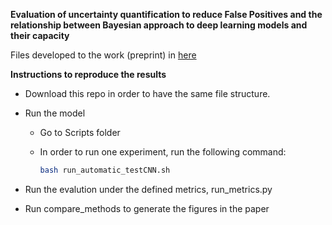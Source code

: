 **Evaluation of uncertainty quantification to reduce False Positives and the relationship between Bayesian approach to deep learning models and their capacity**

Files developed to the work (preprint) in [here](https://www.techrxiv.org/articles/preprint/Improving_Performance_and_Quantifying_Uncertainty_of_Body-Rocking_Detection_using_Bayesian_Neural_Networks/16779301)

**Instructions to reproduce the results**

* Download this repo in order to have the same file structure.

* Run the model
  
  * Go to Scripts folder
  * In order to run one experiment, run the following command:
    
    ```bash
    bash run_automatic_testCNN.sh
    ```
    
* Run the evalution under the defined metrics, run_metrics.py
  
* Run compare_methods to generate the figures in the paper
